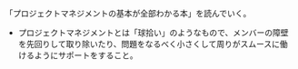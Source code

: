 「プロジェクトマネジメントの基本が全部わかる本」を読んでいく。

- プロジェクトマネジメントとは「球拾い」のようなもので、メンバーの障壁を先回りして取り除いたり、問題をなるべく小さくして周りがスムースに働けるようにサポートをすること。


